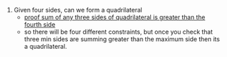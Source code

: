 1. Given four sides, can we form a quadrilateral<br>
   - [proof sum of any three sides of quadrilateral is greater than the fourth side](https://brainly.in/question/12878239)
   - so there will be four different constraints, but once you check that three min sides are summing greater than the maximum side then its a quadrilateral.
